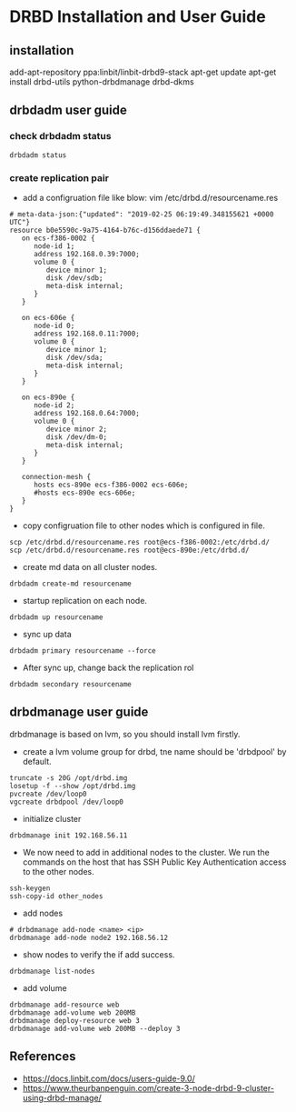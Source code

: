 # DRBD Installation and User Guide
## installation
add-apt-repository ppa:linbit/linbit-drbd9-stack
apt-get update
apt-get install drbd-utils python-drbdmanage drbd-dkms

## drbdadm user guide

### check drbdadm status
```
drbdadm status
```
### create replication pair
* add a configruation file like blow:
vim /etc/drbd.d/resourcename.res
```
# meta-data-json:{"updated": "2019-02-25 06:19:49.348155621 +0000 UTC"}
resource b0e5590c-9a75-4164-b76c-d156ddaede71 {
   on ecs-f386-0002 {
      node-id 1;
      address 192.168.0.39:7000;
      volume 0 {
         device minor 1;
         disk /dev/sdb;
         meta-disk internal;
      }
   }

   on ecs-606e {
      node-id 0;
      address 192.168.0.11:7000;
      volume 0 {
         device minor 1;
         disk /dev/sda;
         meta-disk internal;
      }
   }

   on ecs-890e {
      node-id 2;
      address 192.168.0.64:7000;
      volume 0 {
         device minor 2;
         disk /dev/dm-0;
         meta-disk internal;
      }
   }

   connection-mesh {
      hosts ecs-890e ecs-f386-0002 ecs-606e;
      #hosts ecs-890e ecs-606e;
   }
}
```
* copy configruation file to other nodes which is configured in file.
```
scp /etc/drbd.d/resourcename.res root@ecs-f386-0002:/etc/drbd.d/
scp /etc/drbd.d/resourcename.res root@ecs-890e:/etc/drbd.d/
```

* create md data on all cluster nodes.
```
drbdadm create-md resourcename
```

* startup replication on each node.

```
drbdadm up resourcename
```

* sync up data 
```
drbdadm primary resourcename --force
```

* After sync up, change back the replication rol
```
drbdadm secondary resourcename
```
## drbdmanage user guide

drbdmanage is based on lvm, so you should install lvm firstly.

* create a lvm volume group for drbd, tne name should be 'drbdpool' by default.
```
truncate -s 20G /opt/drbd.img
losetup -f --show /opt/drbd.img
pvcreate /dev/loop0
vgcreate drbdpool /dev/loop0
```
* initialize cluster
```
drbdmanage init 192.168.56.11
```
* We now need to add in additional nodes to the cluster. We run the commands on the host that has SSH Public Key Authentication access to the other nodes.
```
ssh-keygen
ssh-copy-id other_nodes
```
* add nodes
```
# drbdmanage add-node <name> <ip>
drbdmanage add-node node2 192.168.56.12
```
* show nodes to verify the if add success.
```
drbdmanage list-nodes
```
* add volume
```
drbdmanage add-resource web
drbdmanage add-volume web 200MB
drbdmanage deploy-resource web 3
drbdmanage add-volume web 200MB --deploy 3
```
## References
* https://docs.linbit.com/docs/users-guide-9.0/
* https://www.theurbanpenguin.com/create-3-node-drbd-9-cluster-using-drbd-manage/

